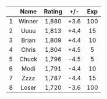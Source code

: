 | |Name|Rating|+/-|Exp|
|-|:--:|:----:|:-:|:-:|
|1|Winner|1,880|+3.6|100|
|2|Uuuu|1,813|+4.4|15|
|3|Brian|1,809|+4.4|10|
|4|Chris|1,804|+4.5|5|
|5|Chuck|1,796|-4.5|5|
|6|Modi|1,791|-4.4|10|
|7|Zzzz|1,787|-4.4|15|
|8|Loser|1,720|-3.6|100|
